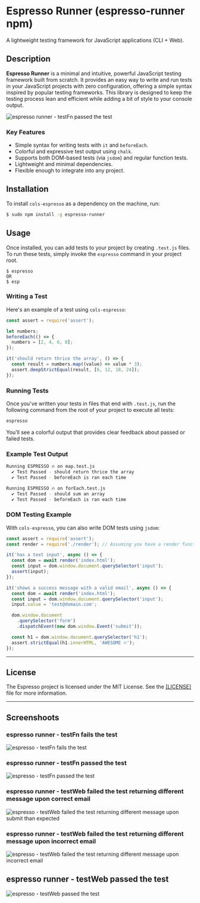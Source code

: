 # Espresso Runner (espresso-runner npm)

A lightweight testing framework for JavaScript applications (CLI + Web).

## Description

**Espresso Runner** is a minimal and intuitive, powerful JavaScript testing framework built from scratch. It provides an easy way to write and run tests in your JavaScript projects with zero configuration, offering a simple syntax inspired by popular testing frameworks. This library is designed to keep the testing process lean and efficient while adding a bit of style to your console output.

![espresso runner - testFn passed the test](https://i.imgur.com/3IlcU7N.png)

### Key Features

- Simple syntax for writing tests with `it` and `beforeEach`.
- Colorful and expressive test output using `chalk`.
- Supports both DOM-based tests (via `jsdom`) and regular function tests.
- Lightweight and minimal dependencies.
- Flexible enough to integrate into any project.

## Installation

To install `cols-espresso` as a dependency on the machine, run:

```bash
$ sudo npm install -g espresso-runner
```

## Usage

Once installed, you can add tests to your project by creating `.test.js` files. To run these tests, simply invoke the `espresso` command in your project root.

```shell
$ espresso
OR
$ esp
```

### Writing a Test

Here's an example of a test using `cols-espresso`:

```javascript
const assert = require('assert');

let numbers;
beforeEach(() => {
  numbers = [2, 4, 6, 8];
});

it('should return thrice the array', () => {
  const result = numbers.map((value) => value * 3);
  assert.deepStrictEqual(result, [6, 12, 18, 24]);
});
```

### Running Tests

Once you've written your tests in files that end with `.test.js`, run the following command from the root of your project to execute all tests:

```bash
espresso
```

You’ll see a colorful output that provides clear feedback about passed or failed tests.

### Example Test Output

```bash
Running ESPRESSO 🔥 on map.test.js
  ✔ Test Passed - should return thrice the array
  ✔ Test Passed - beforeEach is ran each time

Running ESPRESSO 🔥 on forEach.test.js
  ✔ Test Passed - should sum an array
  ✔ Test Passed - beforeEach is ran each time
```

### DOM Testing Example

With `cols-espresso`, you can also write DOM tests using `jsdom`:

```javascript
const assert = require('assert');
const render = require('./render'); // Assuming you have a render function

it('has a text input', async () => {
  const dom = await render('index.html');
  const input = dom.window.document.querySelector('input');
  assert(input);
});

it('shows a success message with a valid email', async () => {
  const dom = await render('index.html');
  const input = dom.window.document.querySelector('input');
  input.value = 'test@domain.com';

  dom.window.document
    .querySelector('form')
    .dispatchEvent(new dom.window.Event('submit'));

  const h1 = dom.window.document.querySelector('h1');
  assert.strictEqual(h1.innerHTML, 'AWESOME 🔥');
});
```

---

## License

The Espresso project is licensed under the MIT License. See the [[LICENSE]](LICENSE) file for more information.

---

## Screenshoots

### espresso runner - testFn fails the test

![espresso - testFn fails the test](https://i.imgur.com/UiXilhr.png)

### espresso runner - testFn passed the test

![espresso - testFn passed the test](https://i.imgur.com/3IlcU7N.png)

### espresso runner - testWeb failed the test returning different message upon correct email

![espresso - testWeb failed the test returning different message upon submit than expected](https://i.imgur.com/4rdBu9L.png)

### espresso runner - testWeb failed the test returning different message upon incorrect email

![espresso - testWeb failed the test returning different message upon incorrect email](https://i.imgur.com/ALaMVUe.png)

## espresso runner - testWeb passed the test

![espresso - testWeb passed the test](https://i.imgur.com/q6dBlI9.png)
